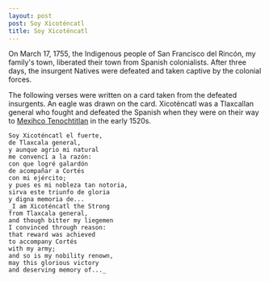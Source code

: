 ```yaml
---
layout: post
post: Soy Xicoténcatl
title: Soy Xicoténcatl
---
```


On March 17, 1755, the Indigenous people of San Francisco del Rincón, my family's town, liberated their town from Spanish colonialists. After three days, the insurgent Natives were defeated and taken captive by the colonial forces.

The following verses were written on a card taken from the defeated insurgents. An eagle was drawn on the card. Xicoténcatl was a Tlaxcallan general who fought and defeated the Spanish when they were on their way to [Mexihco Tenochtitlan](https://nah.wikipedia.org/wiki/Mexihco_Tenochtitlan) in the early 1520s.

	Soy Xicoténcatl el fuerte,
	de Tlaxcala general,
	y aunque agrio mi natural
	me convencí a la razón:
	con que logré galardón
	de acompañar a Cortés
	con mi ejército;
	y pues es mi nobleza tan notoria,
	sirva este triunfo de gloria
	y digna memoria de...
	_I am Xicoténcatl the Strong
	from Tlaxcala general,
	and though bitter my liegemen
	I convinced through reason:
	that reward was achieved
	to accompany Cortés
	with my army;
	and so is my nobility renown,
	may this glorious victory
	and deserving memory of..._
